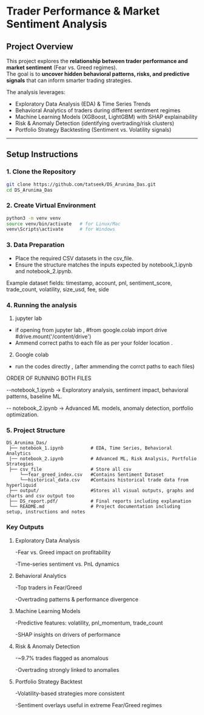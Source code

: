 # Trader Performance & Market Sentiment Analysis

## Project Overview
This project explores the **relationship between trader performance and market sentiment** (Fear vs. Greed regimes).  
The goal is to **uncover hidden behavioral patterns, risks, and predictive signals** that can inform smarter trading strategies.

The analysis leverages:
- Exploratory Data Analysis (EDA) & Time Series Trends
- Behavioral Analytics of traders during different sentiment regimes
- Machine Learning Models (XGBoost, LightGBM) with SHAP explainability
- Risk & Anomaly Detection (identifying overtrading/risk clusters)
- Portfolio Strategy Backtesting (Sentiment vs. Volatility signals)

---

## Setup Instructions

### 1. Clone the Repository
```bash
git clone https://github.com/tatseek/DS_Arunima_Das.git
cd DS_Arunima_Das
```
### 2. Create Virtual Environment
```bash
python3 -m venv venv
source venv/bin/activate   # for Linux/Mac
venv\Scripts\activate      # for Windows
```
### 3. Data Preparation 

- Place the required CSV datasets in the csv_file.
- Ensure the structure matches the inputs expected by notebook_1.ipynb and notebook_2.ipynb.

Example dataset fields:
timestamp, account, pnl, sentiment_score, trade_count, volatility, size_usd, fee, side

### 4. Running the analysis

1. jupyter lab
- if opening from jupyter lab ,
  #from google.colab import drive
  #drive.mount('/content/drive')
- Ammend correct paths to each file as per your folder location .

2. Google colab
- run the codes directly , (after ammending the corrct paths to each files)

ORDER OF RUNNING BOTH FILES

--notebook_1.ipynb → Exploratory analysis, sentiment impact, behavioral patterns, baseline ML.

-- notebook_2.ipynb → Advanced ML models, anomaly detection, portfolio optimization.

### 5. Project Structure
```
DS_Arunima_Das/
 ├── notebook_1.ipynb          # EDA, Time Series, Behavioral Analytics
 |── notebook_2.ipynb          # Advanced ML, Risk Analysis, Portfolio Strategies
 ├── csv_file                  # Store all csv 
     └──fear_greed_index.csv   #Contains Sentiment Dataset
     └──historical_data.csv    #Contains historical trade data from hyperliquid
 ├── output/                   #Stores all visual outputs, graphs and charts and csv output too
 ├── DS_report.pdf/            # Final reports including explanation 
 └── README.md                 # Project documentation including setup, instructions and notes

```
### Key Outputs
1. Exploratory Data Analysis
   
   -Fear vs. Greed impact on profitability

   -Time-series sentiment vs. PnL dynamics


2. Behavioral Analytics

   -Top traders in Fear/Greed

   -Overtrading patterns & performance divergence


3. Machine Learning Models
   
   -Predictive features: volatility, pnl_momentum, trade_count
   
   -SHAP insights on drivers of performance


4. Risk & Anomaly Detection
 
   -~9.7% trades flagged as anomalous

   -Overtrading strongly linked to anomalies


5. Portfolio Strategy Backtest
 
   -Volatility-based strategies more consistent

   -Sentiment overlays useful in extreme Fear/Greed regimes


